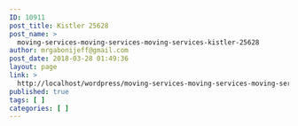 ```yaml
---
ID: 10911
post_title: Kistler 25628
post_name: >
  moving-services-moving-services-moving-services-kistler-25628
author: mrgabonijeff@gmail.com
post_date: 2018-03-28 01:49:36
layout: page
link: >
  http://localhost/wordpress/moving-services-moving-services-moving-services-kistler-25628/
published: true
tags: [ ]
categories: [ ]
---
```

